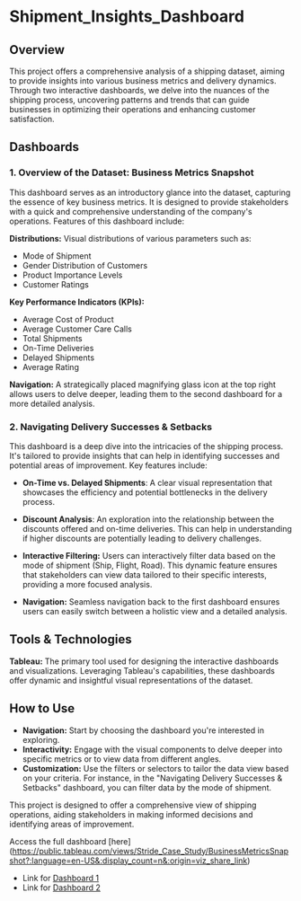 # Shipment_Insights_Dashboard
## Overview
This project offers a comprehensive analysis of a shipping dataset, aiming to provide insights into various business metrics and delivery dynamics. Through two interactive dashboards, we delve into the nuances of the shipping process, uncovering patterns and trends that can guide businesses in optimizing their operations and enhancing customer satisfaction.

## Dashboards
### 1. Overview of the Dataset: Business Metrics Snapshot
This dashboard serves as an introductory glance into the dataset, capturing the essence of key business metrics. It is designed to provide stakeholders with a quick and comprehensive understanding of the company's operations. Features of this dashboard include:

**Distributions:** Visual distributions of various parameters such as:
* Mode of Shipment
* Gender Distribution of Customers
* Product Importance Levels
* Customer Ratings

**Key Performance Indicators (KPIs):**
* Average Cost of Product
* Average Customer Care Calls
* Total Shipments
* On-Time Deliveries
* Delayed Shipments
* Average Rating

**Navigation:** A strategically placed magnifying glass icon at the top right allows users to delve deeper, leading them to the second dashboard for a more detailed analysis.

### 2. Navigating Delivery Successes & Setbacks
This dashboard is a deep dive into the intricacies of the shipping process. It's tailored to provide insights that can help in identifying successes and potential areas of improvement. Key features include:

* **On-Time vs. Delayed Shipments**: A clear visual representation that showcases the efficiency and potential bottlenecks in the delivery process.

* **Discount Analysis**: An exploration into the relationship between the discounts offered and on-time deliveries. This can help in understanding if higher discounts are potentially leading to delivery challenges.

* **Interactive Filtering:** Users can interactively filter data based on the mode of shipment (Ship, Flight, Road). This dynamic feature ensures that stakeholders can view data tailored to their specific interests, providing a more focused analysis.

* **Navigation:** Seamless navigation back to the first dashboard ensures users can easily switch between a holistic view and a detailed analysis.

## Tools & Technologies
**Tableau:** The primary tool used for designing the interactive dashboards and visualizations. Leveraging Tableau's capabilities, these dashboards offer dynamic and insightful visual representations of the dataset.
## How to Use
* **Navigation:** Start by choosing the dashboard you're interested in exploring.
* **Interactivity:** Engage with the visual components to delve deeper into specific metrics or to view data from different angles.
* **Customization:** Use the filters or selectors to tailor the data view based on your criteria. For instance, in the "Navigating Delivery Successes & Setbacks" dashboard, you can filter data by the mode of shipment.


This project is designed to offer a comprehensive view of shipping operations, aiding stakeholders in making informed decisions and identifying areas of improvement.

Access the full dashboard [here] (https://public.tableau.com/views/Stride_Case_Study/BusinessMetricsSnapshot?:language=en-US&:display_count=n&:origin=viz_share_link)

* Link for [Dashboard 1](https://public.tableau.com/views/Stride_Case_Study/BusinessMetricsSnapshot?:language=en-US&:display_count=n&:origin=viz_share_link)
* Link for [Dashboard 2](https://public.tableau.com/views/Stride_Case_Study/NavigatingDeliverySuccessesSetbacks?:language=en-US&:display_count=n&:origin=viz_share_link)


